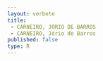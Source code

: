 ```yaml
---
layout: verbete
title:
 - CARNEIRO, JORIO DE BARROS
 - CARNEIRO, Jório de Barros
published: false
type: R
---
```



